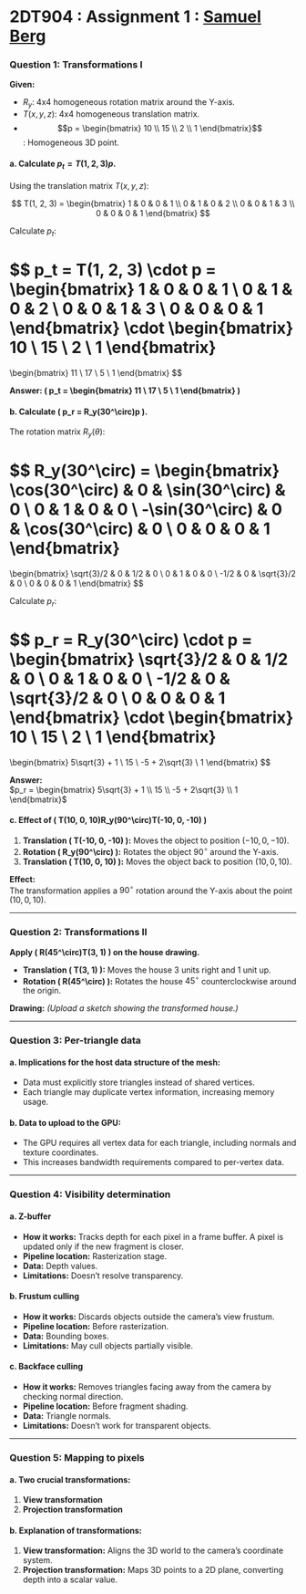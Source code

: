 # 2DT904 : Assignment 1 : [Samuel Berg](mailto:sb224sc@student.lnu.se)

### **Question 1: Transformations I**

**Given:**
- $R_y$: 4x4 homogeneous rotation matrix around the Y-axis.  
- $T(x, y, z)$: 4x4 homogeneous translation matrix.  
- $$p = \begin{bmatrix} 10 \\ 15 \\ 2 \\ 1 \end{bmatrix}$$: Homogeneous 3D point.

#### **a. Calculate $p_t = T(1, 2, 3)p$.**
Using the translation matrix $T(x, y, z)$:

$$
T(1, 2, 3) = \begin{bmatrix}
1 & 0 & 0 & 1 \\
0 & 1 & 0 & 2 \\
0 & 0 & 1 & 3 \\
0 & 0 & 0 & 1
\end{bmatrix}
$$

Calculate $p_t$:

$$
p_t = T(1, 2, 3) \cdot p = 
\begin{bmatrix}
1 & 0 & 0 & 1 \\
0 & 1 & 0 & 2 \\
0 & 0 & 1 & 3 \\
0 & 0 & 0 & 1
\end{bmatrix}
\cdot 
\begin{bmatrix}
10 \\ 15 \\ 2 \\ 1
\end{bmatrix}
= 
\begin{bmatrix}
11 \\ 17 \\ 5 \\ 1
\end{bmatrix}
$$

**Answer: \( p_t = \begin{bmatrix} 11 \\ 17 \\ 5 \\ 1 \end{bmatrix} \)**

#### **b. Calculate \( p_r = R_y(30^\circ)p \).**
The rotation matrix $R_y(\theta)$:

$$
R_y(30^\circ) = 
\begin{bmatrix}
\cos(30^\circ) & 0 & \sin(30^\circ) & 0 \\
0 & 1 & 0 & 0 \\
-\sin(30^\circ) & 0 & \cos(30^\circ) & 0 \\
0 & 0 & 0 & 1
\end{bmatrix}
=
\begin{bmatrix}
\sqrt{3}/2 & 0 & 1/2 & 0 \\
0 & 1 & 0 & 0 \\
-1/2 & 0 & \sqrt{3}/2 & 0 \\
0 & 0 & 0 & 1
\end{bmatrix}
$$

Calculate $p_r$:

$$
p_r = R_y(30^\circ) \cdot p = 
\begin{bmatrix}
\sqrt{3}/2 & 0 & 1/2 & 0 \\
0 & 1 & 0 & 0 \\
-1/2 & 0 & \sqrt{3}/2 & 0 \\
0 & 0 & 0 & 1
\end{bmatrix}
\cdot 
\begin{bmatrix}
10 \\ 15 \\ 2 \\ 1
\end{bmatrix}
= 
\begin{bmatrix}
5\sqrt{3} + 1 \\ 15 \\ -5 + 2\sqrt{3} \\ 1
\end{bmatrix}
$$

**Answer:**  
$p_r = \begin{bmatrix} 5\sqrt{3} + 1 \\ 15 \\ -5 + 2\sqrt{3} \\ 1 \end{bmatrix}$

#### **c. Effect of \( T(10, 0, 10)R_y(90^\circ)T(-10, 0, -10) \)**
1. **Translation \( T(-10, 0, -10) \):** Moves the object to position $(-10, 0, -10)$.
2. **Rotation \( R_y(90^\circ) \):** Rotates the object $90^\circ$ around the Y-axis.
3. **Translation \( T(10, 0, 10) \):** Moves the object back to position $(10, 0, 10)$.

**Effect:**  
The transformation applies a $90^\circ$ rotation around the Y-axis about the point $(10, 0, 10)$.

---

### **Question 2: Transformations II**

**Apply \( R(45^\circ)T(3, 1) \) on the house drawing.**  

- **Translation \( T(3, 1) \):** Moves the house 3 units right and 1 unit up.
- **Rotation \( R(45^\circ) \):** Rotates the house $45^\circ$ counterclockwise around the origin.

**Drawing:** *(Upload a sketch showing the transformed house.)*

---

### **Question 3: Per-triangle data**

#### **a. Implications for the host data structure of the mesh:**
- Data must explicitly store triangles instead of shared vertices.  
- Each triangle may duplicate vertex information, increasing memory usage.

#### **b. Data to upload to the GPU:**
- The GPU requires all vertex data for each triangle, including normals and texture coordinates.  
- This increases bandwidth requirements compared to per-vertex data.

---

### **Question 4: Visibility determination**

#### **a. Z-buffer**
- **How it works:** Tracks depth for each pixel in a frame buffer. A pixel is updated only if the new fragment is closer.  
- **Pipeline location:** Rasterization stage.  
- **Data:** Depth values.  
- **Limitations:** Doesn’t resolve transparency.

#### **b. Frustum culling**
- **How it works:** Discards objects outside the camera’s view frustum.  
- **Pipeline location:** Before rasterization.  
- **Data:** Bounding boxes.  
- **Limitations:** May cull objects partially visible.

#### **c. Backface culling**
- **How it works:** Removes triangles facing away from the camera by checking normal direction.  
- **Pipeline location:** Before fragment shading.  
- **Data:** Triangle normals.  
- **Limitations:** Doesn’t work for transparent objects.

---

### **Question 5: Mapping to pixels**

#### **a. Two crucial transformations:**
1. **View transformation**  
2. **Projection transformation**

#### **b. Explanation of transformations:**
1. **View transformation:** Aligns the 3D world to the camera’s coordinate system.  
2. **Projection transformation:** Maps 3D points to a 2D plane, converting depth into a scalar value.

